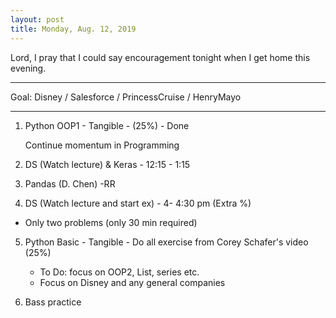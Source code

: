 ```yaml
---
layout: post
title: Monday, Aug. 12, 2019
---
```


Lord, I pray that I could say encouragement tonight when I get home this evening.
  
-------------------

Goal: Disney / Salesforce / PrincessCruise / HenryMayo 

-------------------

1. Python OOP1 - Tangible - (25%) - Done

   Continue momentum in Programming
  
2. DS (Watch lecture) & Keras - 12:15 - 1:15
  
3. Pandas (D. Chen) -RR

4. DS (Watch lecture and start ex) - 4- 4:30 pm (Extra %)
  - Only two problems (only 30 min required)

5. Python Basic - Tangible - Do all exercise from Corey Schafer's video (25%)
     - To Do: focus on OOP2, List, series etc.
     - Focus on Disney and any general companies   
 
 6. Bass practice 
